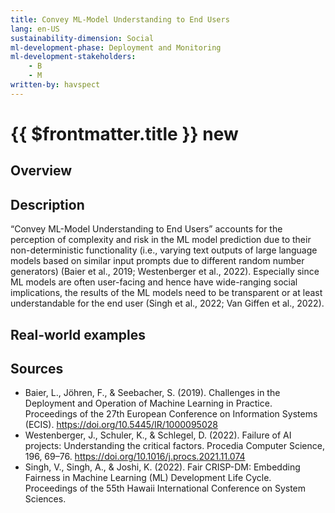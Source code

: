 ```yaml
---
title: Convey ML-Model Understanding to End Users
lang: en-US
sustainability-dimension: Social
ml-development-phase: Deployment and Monitoring
ml-development-stakeholders: 
    - B
    - M
written-by: havspect
---
```


<script setup>
import DPOverview from '../../components/DPOverview.vue'
</script>


# {{ $frontmatter.title }} <Badge type="tip">new</Badge>

## Overview
<DPOverview />

## Description
“Convey ML-Model Understanding to End Users” accounts for the perception of complexity and risk in the ML model prediction due to their non-deterministic functionality (i.e., varying text outputs of large language models based on similar input prompts due to different random number generators) (Baier et al., 2019; Westenberger et al., 2022). Especially since ML models are often user-facing and hence have wide-ranging social implications, the results of the ML models need to be transparent or at least understandable for the end user (Singh et al., 2022; Van Giffen et al., 2022). 

## Real-world examples 


## Sources 
- Baier, L., Jöhren, F., & Seebacher, S. (2019). Challenges in the Deployment and Operation of Machine Learning in Practice. Proceedings of the 27th European Conference on Information Systems (ECIS). https://doi.org/10.5445/IR/1000095028
- Westenberger, J., Schuler, K., & Schlegel, D. (2022). Failure of AI projects: Understanding the critical factors. Procedia Computer Science, 196, 69–76. https://doi.org/10.1016/j.procs.2021.11.074
- Singh, V., Singh, A., & Joshi, K. (2022). Fair CRISP-DM: Embedding Fairness in Machine Learning (ML) Development Life Cycle. Proceedings of the 55th Hawaii International Conference on System Sciences.
